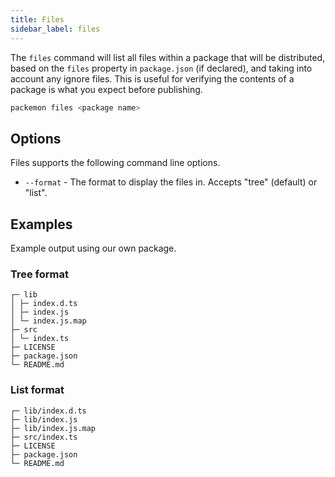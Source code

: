 ```yaml
---
title: Files
sidebar_label: files
---
```


The `files` command will list all files within a package that will be distributed, based on the
`files` property in `package.json` (if declared), and taking into account any ignore files. This is
useful for verifying the contents of a package is what you expect before publishing.

```bash
packemon files <package name>
```

## Options

Files supports the following command line options.

- `--format` - The format to display the files in. Accepts "tree" (default) or "list".

## Examples

Example output using our own package.

### Tree format

```
┌─ lib
│ ├─ index.d.ts
│ ├─ index.js
│ └─ index.js.map
├─ src
│ └─ index.ts
├─ LICENSE
├─ package.json
└─ README.md
```

### List format

```
┌─ lib/index.d.ts
├─ lib/index.js
├─ lib/index.js.map
├─ src/index.ts
├─ LICENSE
├─ package.json
└─ README.md
```
